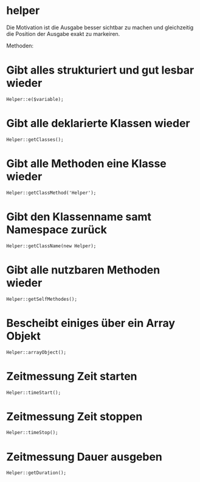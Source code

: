 # helper

 Die Motivation ist die Ausgabe besser sichtbar zu machen 
 und gleichzeitig die Position der Ausgabe exakt zu markeiren.

 Methoden:

# Gibt alles strukturiert und gut lesbar wieder
    Helper::e($variable);
# Gibt alle deklarierte Klassen wieder
    Helper::getClasses();
# Gibt alle Methoden eine Klasse wieder
    Helper::getClassMethod('Helper');
# Gibt den Klassenname samt Namespace zurück
    Helper::getClassName(new Helper);
# Gibt alle nutzbaren Methoden wieder
    Helper::getSelfMethodes();
# Bescheibt einiges über ein Array Objekt
    Helper::arrayObject();
# Zeitmessung Zeit starten
    Helper::timeStart();
# Zeitmessung Zeit stoppen
    Helper::timeStop();
# Zeitmessung Dauer ausgeben
    Helper::getDuration();